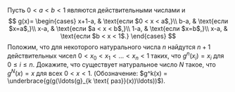 Пусть $0 < a < b < 1$ являются действительными числами и
$$
g(x)=
\begin{cases}
x+1-a, & \text{если $0 < x < a$,}\\
b-a, & \text{если $x=a$,}\\
x-a, & \text{если $a < x < b$,}\\
1-a, & \text{если $x=b$,}\\
x-a, & \text{если $b < x < 1$.}
\end{cases}
$$
Положим, что для некоторого натурального числа $n$ найдутся $n + 1$ действительных чисел 
$0 < x_0 < x_1 < \ldots < x_n < 1$ таких, что $g^n(x_i)=x_i$ для $0 \le i \le n$. 
Докажите, что существует натуральное число $N$ такое, что $g^N(x)=x$ для всех $0 < x < 1$. 
(Обозначение: $g^k(x) = \underbrace{g(g(\ldots(g}_{k \text{ раз}}(x))\ldots))$).